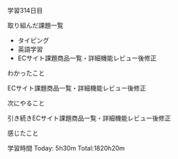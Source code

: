 学習314日目

取り組んだ課題一覧

- タイピング
- 英語学習
- ECサイト課題商品一覧・詳細機能レビュー後修正

わかったこと

ECサイト課題商品一覧・詳細機能レビュー後修正

次にやること

引き続きECサイト課題商品一覧・詳細機能レビュー後修正

感じたこと

学習時間 Today: 5h30m Total:1820h20m